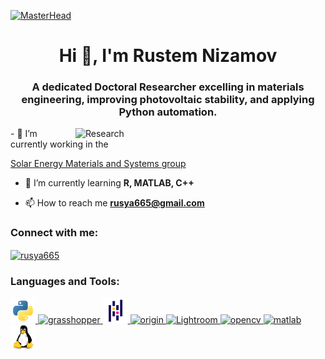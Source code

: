 [![MasterHead](https://www.nasa.gov/sites/default/files/thumbnails/image/bh_banner_gif.2022-03-29_08_03_43_0.gif)](https://github.com/Rusya665)

<h1 align="center">Hi 👋, I'm Rustem Nizamov</h1>
<h3 align="center">A dedicated Doctoral Researcher excelling in materials engineering, improving photovoltaic stability, and applying Python automation.</h3>
<img align="right" alt="Research" width="400" src="https://cdn.dribbble.com/users/806947/screenshots/9680900/media/3119aee698cbf29b6f70e921638a3722.gif">
- 🔭 I’m currently working in the 

[Solar Energy Materials and Systems group](https://www.utu.fi/en/university/faculty-of-technology/mechanical-and-materials-engineering/research/solar-energy-materials)

- 🌱 I’m currently learning **R, MATLAB, C++**

- 📫 How to reach me **rusya665@gmail.com**

<h3 align="left">Connect with me:</h3>
<p align="left">
<a href="https://linkedin.com/in/rusya665" target="blank"><img align="center" src="https://raw.githubusercontent.com/rahuldkjain/github-profile-readme-generator/master/src/images/icons/Social/linked-in-alt.svg" alt="rusya665" height="30" width="40" /></a>
</p>

<h3 align="left">Languages and Tools:</h3>
<p align="left">
<a href="https://www.python.org" target="_blank" rel="noreferrer"> <img src="https://raw.githubusercontent.com/devicons/devicon/master/icons/python/python-original.svg" alt="python" width="40" height="40"/> </a> 
<a href="https://www.rhino3d.com/6/new/grasshopper/" target="_blank" rel="noreferrer"> <img src="https://developer.rhino3d.com/images/grasshopper-guides-col1.png" alt="grasshopper" width="44" height="40"/> </a>
<a href="https://pandas.pydata.org/" target="_blank" rel="noreferrer"> <img src="https://raw.githubusercontent.com/devicons/devicon/2ae2a900d2f041da66e950e4d48052658d850630/icons/pandas/pandas-original.svg" alt="pandas" width="40" height="40"/> </a>
<a href="https://www.originlab.com/" target="_blank" rel="noreferrer"> <img src="https://www.additive-net.de//images/software/originLab/logos/origin_signet.png" alt="origin" width="45" height="40"/> </a>
<a href="https://www.adobe.com/products/photoshop-lightroom.html/" target="_blank" rel="noreferrer"> <img src="https://upload.wikimedia.org/wikipedia/commons/thumb/5/56/Adobe_Photoshop_Lightroom_Classic_CC_icon.svg/1200px-Adobe_Photoshop_Lightroom_Classic_CC_icon.svg.png" alt="Lightroom" width="40" height="40"/> </a>
<a href="https://opencv.org/" target="_blank" rel="noreferrer"> <img src="https://www.vectorlogo.zone/logos/opencv/opencv-icon.svg" alt="opencv" width="40" height="40"/> </a>
<a href="https://www.mathworks.com/" target="_blank" rel="noreferrer"> <img src="https://upload.wikimedia.org/wikipedia/commons/2/21/Matlab_Logo.png" alt="matlab" width="40" height="40"/> </a>
<a href="https://www.linux.org/" target="_blank" rel="noreferrer"> <img src="https://raw.githubusercontent.com/devicons/devicon/master/icons/linux/linux-original.svg" alt="linux" width="40" height="40"/> </a>
</p>
